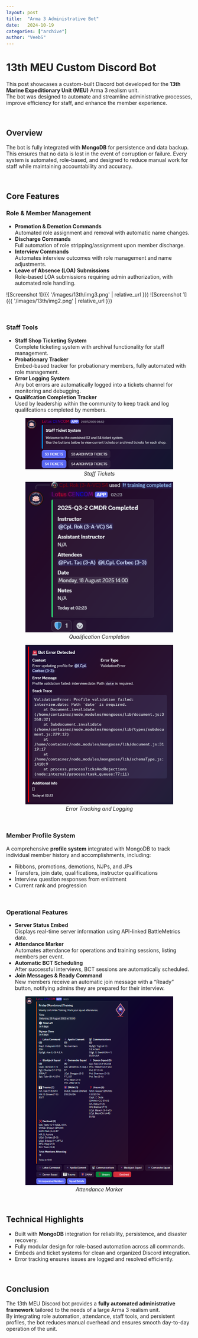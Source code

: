 ```yaml
---
layout: post
title:  "Arma 3 Administrative Bot"
date:   2024-10-19
categories: ["archive"]
author: "VeebS"
---
```


<h1>13th MEU Custom Discord Bot</h1>

This post showcases a custom-built Discord bot developed for the **13th Marine Expeditionary Unit (MEU)** Arma 3 realism unit.  
The bot was designed to automate and streamline administrative processes, improve efficiency for staff, and enhance the member experience.  

<br>

<h2>Overview</h2>

The bot is fully integrated with **MongoDB** for persistence and data backup. This ensures that no data is lost in the event of corruption or failure. Every system is automated, role-based, and designed to reduce manual work for staff while maintaining accountability and accuracy.

<br>

<h2>Core Features</h2>

<h3>Role & Member Management</h3>

- **Promotion & Demotion Commands**  
  Automated role assignment and removal with automatic name changes.  
- **Discharge Commands**  
  Full automation of role stripping/assignment upon member discharge.  
- **Interview Commands**  
  Automates interview outcomes with role management and name adjustments.  
- **Leave of Absence (LOA) Submissions**  
  Role-based LOA submissions requiring admin authorization, with automated role handling.

![Screenshot 1]({{ '/images/13th/img3.png' | relative_url }})
![Screenshot 1]({{ '/images/13th/img2.png' | relative_url }})

<br>

<h3>Staff Tools</h3>

- **Staff Shop Ticketing System**  
  Complete ticketing system with archival functionality for staff management.  
- **Probationary Tracker**  
  Embed-based tracker for probationary members, fully automated with role management.  
- **Error Logging System**  
  Any bot errors are automatically logged into a tickets channel for monitoring and debugging.  
- **Qualifcation Completion Tracker**  
  Used by leadership within the community to keep track and log qualifcations completed by members.  

<p align="center">
  <img src="/images/13th/img4.png" alt="Screenshot 4" width="400"><br>
  <em>Staff Tickets</em>
</p>

<p align="center">
  <img src="/images/13th/img5.png" alt="Screenshot 5" width="400"><br>
  <em>Qualification Completion</em>
</p>

<p align="center">
  <img src="/images/13th/img6.png" alt="Screenshot 6" width="400"><br>
  <em>Error Tracking and Logging</em>
</p>

<br>

<h3>Member Profile System</h3>

A comprehensive **profile system** integrated with MongoDB to track individual member history and accomplishments, including:

- Ribbons, promotions, demotions, NJPs, and JPs  
- Transfers, join date, qualifications, instructor qualifications  
- Interview question responses from enlistment  
- Current rank and progression  

<br>

<h3>Operational Features</h3>

- **Server Status Embed**  
  Displays real-time server information using API-linked BattleMetrics data.  
- **Attendance Marker**  
  Automates attendance for operations and training sessions, listing members per event.  
- **Automatic BCT Scheduling**  
  After successful interviews, BCT sessions are automatically scheduled.  
- **Join Messages & Ready Command**  
  New members receive an automatic join message with a “Ready” button, notifying admins they are prepared for their interview.  

<p align="center">
  <img src="/images/13th/img1.png" alt="Screenshot 1" width="400"><br>
  <em>Attendance Marker</em>
</p>

<br>

<h2>Technical Highlights</h2>

- Built with **MongoDB** integration for reliability, persistence, and disaster recovery.  
- Fully modular design for role-based automation across all commands.  
- Embeds and ticket systems for clean and organized Discord integration.  
- Error tracking ensures issues are logged and resolved efficiently.  

<br>

<h2>Conclusion</h2>

The 13th MEU Discord bot provides a **fully automated administrative framework** tailored to the needs of a large Arma 3 realism unit.  
By integrating role automation, attendance, staff tools, and persistent profiles, the bot reduces manual overhead and ensures smooth day-to-day operation of the unit.

